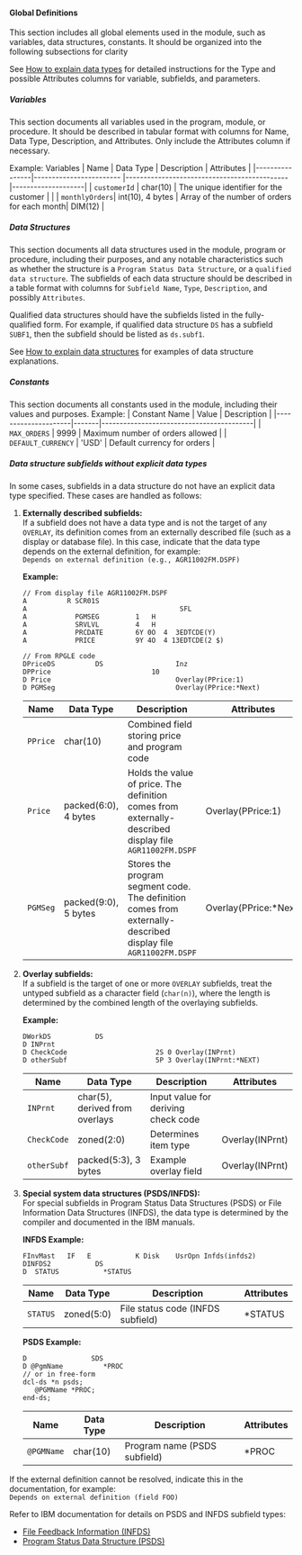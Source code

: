#### Global Definitions
This section includes all global elements used in the module, such as variables, data structures, constants. It should be organized into the following subsections for clarity

See [How to explain data types](/pages/explain_definitions.md) for detailed instructions for the Type and possible Attributes columns for variable, subfields, and parameters.

##### Variables 
This section documents all variables used in the program, module, or procedure. It should be described in tabular format with columns for Name, Data Type, Description, and Attributes.
Only include the Attributes column if necessary.

Example: Variables
| Name           | Data Type               | Description                                 | Attributes         |
|----------------|------------------------ |---------------------------------------------|--------------------|
| `customerId`   | char(10)                | The unique identifier for the customer      |                    |
| `monthlyOrders`| int(10), 4 bytes       | Array of the number of orders for each month| DIM(12)            |

##### Data Structures

This section documents all data structures used in the module, program or procedure, including their purposes, and any notable characteristics such as whether the structure is a `Program Status Data Structure`, or a `qualified data structure`. The subfields of each data structure should be described in a table format with columns for `Subfield Name`, `Type`, `Description`, and possibly `Attributes`. 

Qualified data structures should have the subfields listed in the fully-qualified form. For example, if qualified data structure `DS` has a subfield `SUBF1`, then the subfield should be listed as `ds.subf1`.

See [How to explain data structures](/pages/explain_data_structure.md) for examples of data structure explanations.

##### Constants
This section documents all constants used in the module, including their values and purposes.
Example: 
| Constant Name       | Value | Description                              |
|---------------------|-------|------------------------------------------|
| `MAX_ORDERS`        | 9999  | Maximum number of orders allowed         |
| `DEFAULT_CURRENCY`  | 'USD' | Default currency for orders              |

##### Data structure subfields without explicit data types

In some cases, subfields in a data structure do not have an explicit data type specified. These cases are handled as follows:

1. **Externally described subfields:**  
   If a subfield does not have a data type and is not the target of any `OVERLAY`, its definition comes from an externally described file (such as a display or database file). In this case, indicate that the data type depends on the external definition, for example:  
   `Depends on external definition (e.g., AGR11002FM.DSPF)`

   **Example:**
   ```rpgle
   // From display file AGR11002FM.DSPF
   A          R SCR01S
   A                                      SFL
   A            PGMSEG         1   H
   A            SRVLVL         4   H
   A            PRCDATE        6Y 0O  4  3EDTCDE(Y)
   A            PRICE          9Y 4O  4 13EDTCDE(2 $)

   // From RPGLE code
   DPriceDS          DS                  Inz
   DPPrice                         10
   D Price                               Overlay(PPrice:1)
   D PGMSeg                              Overlay(PPrice:*Next)
   ```
   | Name     | Data Type            | Description                                                      | Attributes             |
   |----------|----------------------|------------------------------------------------------------------|------------------------|
   | `PPrice` | char(10)             | Combined field storing price and program code                    |                        |
   | `Price`  | packed(6:0), 4 bytes | Holds the value of price. The definition comes from externally-described display file `AGR11002FM.DSPF` | Overlay(PPrice:1)      |
   | `PGMSeg` | packed(9:0), 5 bytes | Stores the program segment code. The definition comes from externally-described display file `AGR11002FM.DSPF` | Overlay(PPrice:*Next)  |

2. **Overlay subfields:**  
   If a subfield is the target of one or more `OVERLAY` subfields, treat the untyped subfield as a character field (`char(n)`), where the length is determined by the combined length of the overlaying subfields.

   **Example:**
   ```rpgle
   DWorkDS           DS
   D INPrnt
   D CheckCode                      2S 0 Overlay(INPrnt)
   D otherSubf                      5P 3 Overlay(INPrnt:*NEXT)
   ```
   | Name        | Data Type                       | Description                         | Attributes        |
   |-------------|---------------------------------|-------------------------------------|-------------------|
   | `INPrnt`    | char(5), derived from overlays  | Input value for deriving check code |                   |
   | `CheckCode` | zoned(2:0)                      | Determines item type                | Overlay(INPrnt)   |
   | `otherSubf` | packed(5:3), 3 bytes            | Example overlay field               | Overlay(INPrnt)   |

3. **Special system data structures (PSDS/INFDS):**  
   For special subfields in Program Status Data Structures (PSDS) or File Information Data Structures (INFDS), the data type is determined by the compiler and documented in the IBM manuals.

   **INFDS Example:**
   ```rpgle
   FInvMast   IF   E           K Disk    UsrOpn Infds(infds2)
   DINFDS2           DS
   D  STATUS           *STATUS
   ```
   | Name     | Data Type    | Description                        | Attributes |
   |----------|--------------|------------------------------------|------------|
   | `STATUS` | zoned(5:0)   | File status code (INFDS subfield)  | *STATUS    |

   **PSDS Example:**
   ```rpgle
   D                SDS
   D @PgmName          *PROC
   // or in free-form
   dcl-ds *n psds;
      @PGMName *PROC;
   end-ds;
   ```
   | Name      | Data Type  | Description                      | Attributes |
   |-----------|------------|----------------------------------|------------|
   | `@PGMName`| char(10)   | Program name (PSDS subfield)     | *PROC      |

If the external definition cannot be resolved, indicate this in the documentation, for example:  
`Depends on external definition (field FOO)`

Refer to IBM documentation for details on PSDS and INFDS subfield types:
- [File Feedback Information (INFDS)](https://www.ibm.com/docs/en/i/7.6.0?topic=structure-file-feedback-information#flfeed)
- [Program Status Data Structure (PSDS)](https://www.ibm.com/docs/en/i/7.6.0?topic=exceptionerrors-program-status-data-structure#psdsdt9)